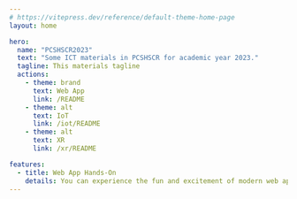```yaml
---
# https://vitepress.dev/reference/default-theme-home-page
layout: home

hero:
  name: "PCSHSCR2023"
  text: "Some ICT materials in PCSHSCR for academic year 2023."
  tagline: This materials tagline
  actions:
    - theme: brand
      text: Web App
      link: /README
    - theme: alt
      text: IoT
      link: /iot/README
    - theme: alt
      text: XR
      link: /xr/README

features:
  - title: Web App Hands-On
    details: You can experience the fun and excitement of modern web application development through hands-on experience.
---
```


